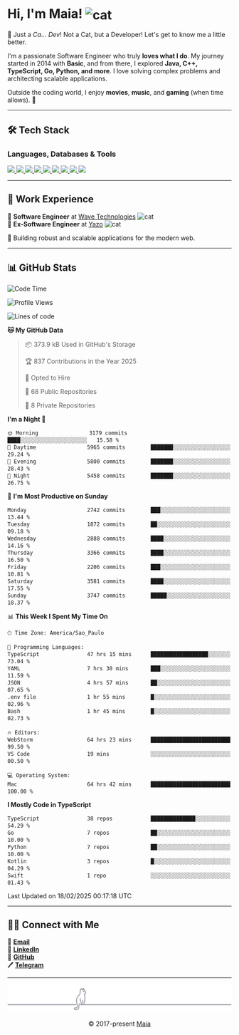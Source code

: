 <h1 align="left">Hi, I'm Maia! 
<img src="https://emojis.slackmojis.com/emojis/images/1643509834/36299/black-cat.gif?1643509834" width="50" height="60" align="center" alt="cat"/>
</h1>

🎩 Just a *Ca... Dev*! Not a Cat, but a Developer! Let's get to know me a little better.

I'm a passionate Software Engineer who truly **loves what I do**. My journey started in 2014 with **Basic**, and from there, I explored **Java, C++, TypeScript, Go, Python, and more**. I love solving complex problems and architecting scalable applications.

Outside the coding world, I enjoy **movies**, **music**, and **gaming** (when time allows). 🚀

---

## 🛠️ Tech Stack

### Languages, Databases & Tools
<p>
  <a href="https://www.typescriptlang.org">
    <img src="https://skillicons.dev/icons?i=ts" />
  </a>
  <a href="https://go.dev">
    <img src="https://skillicons.dev/icons?i=go" />
  </a>
  <a href="https://www.python.org">
    <img src="https://skillicons.dev/icons?i=python" />
  </a>
  <a href="https://gradle.org">
    <img src="https://skillicons.dev/icons?i=gradle" />
  </a>
  <a href="https://redis.io">
    <img src="https://skillicons.dev/icons?i=redis" />
  </a>
  <a href="https://www.mongodb.com">
    <img src="https://skillicons.dev/icons?i=mongodb" />
  </a>
  <a href="https://nodejs.org">
    <img src="https://skillicons.dev/icons?i=nodejs" />
  </a>
  <a href="https://www.javascript.com">
    <img src="https://skillicons.dev/icons?i=js" />
  </a>
  <a href="https://www.docker.com">
    <img src="https://skillicons.dev/icons?i=docker" />
  </a>
</p>

---

## 💼 Work Experience

🔹 **Software Engineer** at [Wave Technologies](https://www.linkedin.com/company/wave-technologies-oficial/)   <img src="https://media.giphy.com/media/WUlplcMpOCEmTGBtBW/giphy.gif" width="30" alt="cat"> <br>
🔹 **Ex-Software Engineer** at [Yazo](https://yazo.com.br/) <img src="https://media.giphy.com/media/WUlplcMpOCEmTGBtBW/giphy.gif" width="30" alt="cat"> <br>

🚀 Building robust and scalable applications for the modern web.

---

## 📊 GitHub Stats

<!--START_SECTION:waka-->
![Code Time](http://img.shields.io/badge/Code%20Time-5%2C313%20hrs%2047%20mins-blue)

![Profile Views](http://img.shields.io/badge/Profile%20Views-18-blue)

![Lines of code](https://img.shields.io/badge/From%20Hello%20World%20I%27ve%20Written-6.3%20million%20lines%20of%20code-blue)

**🐱 My GitHub Data** 

> 📦 373.9 kB Used in GitHub's Storage 
 > 
> 🏆 837 Contributions in the Year 2025
 > 
> 💼 Opted to Hire
 > 
> 📜 68 Public Repositories 
 > 
> 🔑 8 Private Repositories 
 > 
**I'm a Night 🦉** 

```text
🌞 Morning                3179 commits        ████░░░░░░░░░░░░░░░░░░░░░   15.58 % 
🌆 Daytime                5965 commits        ███████░░░░░░░░░░░░░░░░░░   29.24 % 
🌃 Evening                5800 commits        ███████░░░░░░░░░░░░░░░░░░   28.43 % 
🌙 Night                  5458 commits        ███████░░░░░░░░░░░░░░░░░░   26.75 % 
```
📅 **I'm Most Productive on Sunday** 

```text
Monday                   2742 commits        ███░░░░░░░░░░░░░░░░░░░░░░   13.44 % 
Tuesday                  1872 commits        ██░░░░░░░░░░░░░░░░░░░░░░░   09.18 % 
Wednesday                2888 commits        ████░░░░░░░░░░░░░░░░░░░░░   14.16 % 
Thursday                 3366 commits        ████░░░░░░░░░░░░░░░░░░░░░   16.50 % 
Friday                   2206 commits        ███░░░░░░░░░░░░░░░░░░░░░░   10.81 % 
Saturday                 3581 commits        ████░░░░░░░░░░░░░░░░░░░░░   17.55 % 
Sunday                   3747 commits        █████░░░░░░░░░░░░░░░░░░░░   18.37 % 
```


📊 **This Week I Spent My Time On** 

```text
🕑︎ Time Zone: America/Sao_Paulo

💬 Programming Languages: 
TypeScript               47 hrs 15 mins      ██████████████████░░░░░░░   73.04 % 
YAML                     7 hrs 30 mins       ███░░░░░░░░░░░░░░░░░░░░░░   11.59 % 
JSON                     4 hrs 57 mins       ██░░░░░░░░░░░░░░░░░░░░░░░   07.65 % 
.env file                1 hr 55 mins        █░░░░░░░░░░░░░░░░░░░░░░░░   02.96 % 
Bash                     1 hr 45 mins        █░░░░░░░░░░░░░░░░░░░░░░░░   02.73 % 

🔥 Editors: 
WebStorm                 64 hrs 23 mins      █████████████████████████   99.50 % 
VS Code                  19 mins             ░░░░░░░░░░░░░░░░░░░░░░░░░   00.50 % 

💻 Operating System: 
Mac                      64 hrs 42 mins      █████████████████████████   100.00 % 
```

**I Mostly Code in TypeScript** 

```text
TypeScript               38 repos            ██████████████░░░░░░░░░░░   54.29 % 
Go                       7 repos             ██░░░░░░░░░░░░░░░░░░░░░░░   10.00 % 
Python                   7 repos             ██░░░░░░░░░░░░░░░░░░░░░░░   10.00 % 
Kotlin                   3 repos             █░░░░░░░░░░░░░░░░░░░░░░░░   04.29 % 
Swift                    1 repo              ░░░░░░░░░░░░░░░░░░░░░░░░░   01.43 % 
```




 Last Updated on 18/02/2025 00:17:18 UTC
<!--END_SECTION:waka-->

---

## 👯‍👨 Connect with Me
📧 **[Email](mailto:gabrielmaialva33@gmail.com)**  
🔗 **[LinkedIn](https://www.linkedin.com/in/gabriel-maia-183984239)**  
🐙 **[GitHub](https://github.com/gabrielmaialva33)**  
🖊 **[Telegram](https://t.me/sr_mrootx)**

---

<p align="center"><img src="https://raw.githubusercontent.com/gabrielmaialva33/gabrielmaialva33/master/assets/gray0_ctp_on_line.svg?sanitize=true" /></p>
<p align="center">&copy; 2017-present <a href="https://github.com/gabrielmaialva33/" target="_blank">Maia</a></p>
